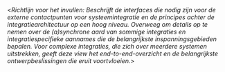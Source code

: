 <_Richtlijn voor het invullen: Beschrijft de interfaces die nodig zijn voor de externe contactpunten voor systeemintegratie en de principes achter de integratiearchitectuur op een hoog niveau. Overweeg om details op te nemen over de (a)synchrone aard van sommige integraties en integratiespecifieke aannames die de belangrijkste inspanningsgebieden bepalen. Voor complexe integraties, die zich over meerdere systemen uitstrekken, geeft deze view het end-to-end-overzicht en de belangrijkste ontwerpbeslissingen die eruit voortvloeien._>